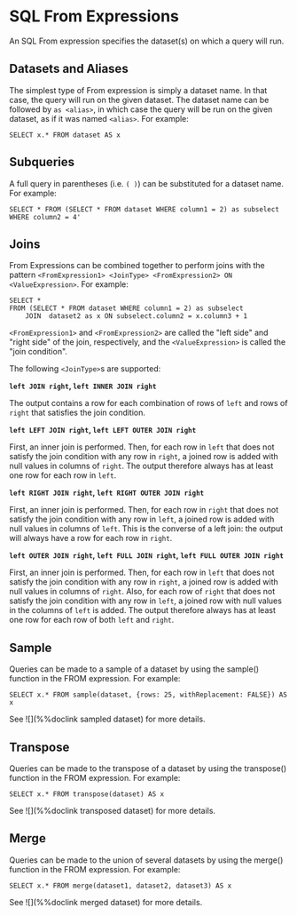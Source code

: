 # SQL From Expressions

An SQL From expression specifies the dataset(s) on which a query will run.

## Datasets and Aliases

The simplest type of From expression is simply a dataset name.  In that
case, the query will run on the given dataset. The dataset name can be followed by `as <alias>`, in which case the query will be run on the given dataset, as if it was named `<alias>`. For example:

```
SELECT x.* FROM dataset AS x
```

## Subqueries

A full query in parentheses (i.e. `( )`) can be substituted for a dataset name. For example:

```
SELECT * FROM (SELECT * FROM dataset WHERE column1 = 2) as subselect WHERE column2 = 4'
```

## Joins

From Expressions can be combined together to perform joins with the pattern `<FromExpression1> <JoinType> <FromExpression2> ON <ValueExpression>`. For example:

```
SELECT * 
FROM (SELECT * FROM dataset WHERE column1 = 2) as subselect 
    JOIN  dataset2 as x ON subselect.column2 = x.column3 + 1

```

`<FromExpression1>` and `<FromExpression2>` are called the "left side" and "right side" of the join, respectively, and the `<ValueExpression>` is called the "join condition".

The following `<JoinType>`s are supported:

**`left JOIN right`, `left INNER JOIN right`**

The output contains a row for each combination of rows of `left` and rows of `right` that satisfies the join condition.

**`left LEFT JOIN right`, `left LEFT OUTER JOIN right`**

First, an inner join is performed. Then, for each row in `left` that does not satisfy the join condition with any row in `right`, a joined row is added with null values in columns of `right`. The output therefore always has at least one row for each row in `left`.

**`left RIGHT JOIN right`, `left RIGHT OUTER JOIN right`**

First, an inner join is performed. Then, for each row in `right` that does not satisfy the join condition with any row in `left`, a joined row is added with null values in columns of `left`. This is the converse of a left join: the output will always have a row for each row in `right`.

**`left OUTER JOIN right`, `left FULL JOIN right`, `left FULL OUTER JOIN right`**

First, an inner join is performed. Then, for each row in `left` that does not satisfy the join condition with any row in `right`, a joined row is added with null values in columns of `right`. Also, for each row of `right` that does not satisfy the join condition with any row in `left`, a joined row with null values in the columns of `left` is added. The output therefore always has at least one row for each row of both `left` and `right`.

## Sample

Queries can be made to a sample of a dataset by using the sample() function in the FROM expression. For example:

```
SELECT x.* FROM sample(dataset, {rows: 25, withReplacement: FALSE}) AS x
```

See ![](%%doclink sampled dataset) for more details.

## Transpose 
Queries can be made to the transpose of a dataset by using the transpose() function in the FROM expression. For example:

```
SELECT x.* FROM transpose(dataset) AS x
```

See ![](%%doclink transposed dataset) for more details.

## Merge

Queries can be made to the union of several datasets by using the merge() function in the FROM expression. For example:

```
SELECT x.* FROM merge(dataset1, dataset2, dataset3) AS x
```

See ![](%%doclink merged dataset) for more details.
